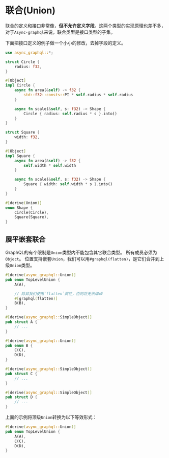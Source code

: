 # 联合(Union)

联合的定义和接口非常像，**但不允许定义字段**。这两个类型的实现原理也差不多，对于`Async-graphql`来说，联合类型是接口类型的子集。

下面把接口定义的例子做一个小小的修改，去掉字段的定义。

```rust
use async_graphql::*;

struct Circle {
    radius: f32,
}

#[Object]
impl Circle {
    async fn area(&self) -> f32 {
        std::f32::consts::PI * self.radius * self.radius
    }

    async fn scale(&self, s: f32) -> Shape {
        Circle { radius: self.radius * s }.into()
    }
}

struct Square {
    width: f32,
}

#[Object]
impl Square {
    async fn area(&self) -> f32 {
        self.width * self.width
    }

    async fn scale(&self, s: f32) -> Shape {
        Square { width: self.width * s }.into()
    }
}

#[derive(Union)]
enum Shape {
    Circle(Circle),
    Square(Square),
}
```

## 展平嵌套联合

GraphQL的有个限制是`Union`类型内不能包含其它联合类型。 所有成员必须为`Object`。 
位置支持嵌套`Union`，我们可以用`#graphql(flatten)`，是它们合并到上级`Union`类型。
```rust
#[derive(async_graphql::Union)]
pub enum TopLevelUnion {
    A(A),

    // 除非我们使用`flatten`属性，否则将无法编译
    #[graphql(flatten)]
    B(B),
}

#[derive(async_graphql::SimpleObject)]
pub struct A {
    // ...
}

#[derive(async_graphql::Union)]
pub enum B {
    C(C),
    D(D),
}

#[derive(async_graphql::SimpleObject)]
pub struct C {
    // ...
}

#[derive(async_graphql::SimpleObject)]
pub struct D {
    // ...
}
```

上面的示例将顶级`Union`转换为以下等效形式：

```rust
#[derive(async_graphql::Union)]
pub enum TopLevelUnion {
    A(A),
    C(C),
    D(D),
}
```
